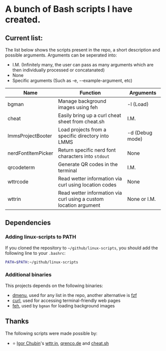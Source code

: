 # A bunch of Bash scripts I have created.

## Current list:

The list below shows the scripts present in the repo, a short description and possible arguments.
Arguments can be seperated into:

- I.M. (Infinitely many, the user can pass as many arguments which are then individually processed or concatanated)
- None
- Specific arguments (Such as -e, --example-argument, etc)

| Name               | Function                                                           | Arguments       |
| -                  | -                                                                  | -               |
| bgman              | Manage background images using feh                                 | -l (Load)       |
| cheat              | Easily bring up a curl cheat sheet from cheat.sh                   | I.M.            |
| lmmsProjectBooter  | Load projects from a specific directory into LMMS                  | -d (Debug mode) |
| nerdFontItemPicker | Return specific nerd font characters into `stdout`                 | None            |
| qrcodeterm         | Generate QR codes in the terminal                                  | I.M.            |
| wttrcode           | Read wetter information via curl using location codes              | None            |
| wttrin             | Read wetter information via curl using a custom location argument  | None or I.M.    |

## Dependencies

### Adding linux-scripts to PATH

If you cloned the repository to `~/github/linux-scripts`, you should add the following line to your `.bashrc`:

```sh
PATH=$PATH:~/github/linux-scripts
```

### Additional binaries

This projects depends on the following binaries:

- [dmenu](https://tools.suckless.org/dmenu/), used for any list in the repo, another alternative is [fzf](https://github.com/junegunn/fzf)
- [curl](https://curl.se/), used for accessing terminal-friendly web pages
- [feh](https://github.com/derf/feh), used by ``bgman`` for loading background images

## Thanks

The following scripts were made possible by:

- ⭐ [Igor Chubin](https://github.com/chubin)'s [wttr.in](https://github.com/chubin/wttr.in), [qrenco.de](https://github.com/chubin/qrenco.de) and [cheat.sh](https://github.com/chubin/cheat.sh)

